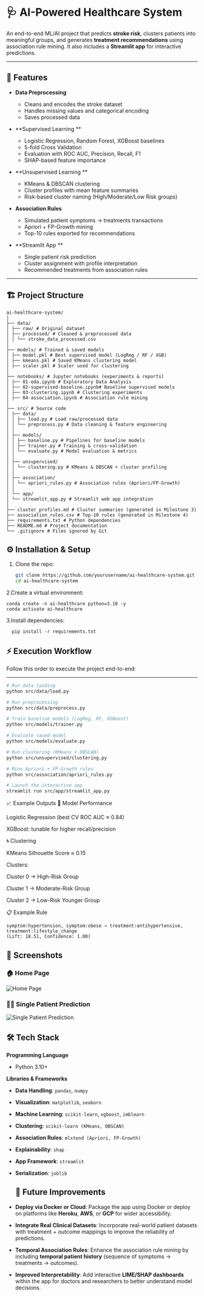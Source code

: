 # 🩺 AI-Powered Healthcare System  

An end-to-end ML/AI project that predicts **stroke risk**, clusters patients into meaningful groups, and generates **treatment recommendations** using association rule mining. It also includes a **Streamlit app** for interactive predictions.  

---

## 📌 Features  
- **Data Preprocessing**  
  - Cleans and encodes the stroke dataset  
  - Handles missing values and categorical encoding  
  - Saves processed data  

- **Supervised Learning **  
  - Logistic Regression, Random Forest, XGBoost baselines  
  - 5-fold Cross Validation  
  - Evaluation with ROC AUC, Precision, Recall, F1  
  - SHAP-based feature importance  

- **Unsupervised Learning **  
  - KMeans & DBSCAN clustering  
  - Cluster profiles with mean feature summaries  
  - Risk-based cluster naming (High/Moderate/Low Risk groups)  

- **Association Rules**  
  - Simulated patient symptoms → treatments transactions  
  - Apriori + FP-Growth mining  
  - Top-10 rules exported for recommendations  

- **Streamlit App **  
  - Single patient risk prediction  
  - Cluster assignment with profile interpretation  
  - Recommended treatments from association rules  

---

## 🏗️ Project Structure  
```
ai-healthcare-system/
│
├── data/
│ ├── raw/ # Original dataset
│ ├── processed/ # Cleaned & preprocessed data
│ │ └── stroke_data_processed.csv
│
├── models/ # Trained & saved models
│ ├── model.pkl # Best supervised model (LogReg / RF / XGB)
│ ├── kmeans.pkl # Saved KMeans clustering model
│ ├── scaler.pkl # Scaler used for clustering
│
├── notebooks/ # Jupyter notebooks (experiments & reports)
│ ├── 01-eda.ipynb # Exploratory Data Analysis
│ ├── 02-supervised-baseline.ipynb# Baseline supervised models
│ ├── 03-clustering.ipynb # Clustering experiments
│ ├── 04-association.ipynb # Association rule mining
│
├── src/ # Source code
│ ├── data/
│ │ ├── load.py # Load raw/processed data
│ │ └── preprocess.py # Data cleaning & feature engineering
│ │
│ ├── models/
│ │ ├── baseline.py # Pipelines for baseline models
│ │ ├── trainer.py # Training & cross-validation
│ │ └── evaluate.py # Model evaluation & metrics
│ │
│ ├── unsupervised/
│ │ └── clustering.py # KMeans & DBSCAN + cluster profiling
│ │
│ ├── association/
│ │ └── apriori_rules.py # Association rules (Apriori/FP-Growth)
│ │
│ └── app/
│ └── streamlit_app.py # Streamlit web app integration
│
├── cluster_profiles.md # Cluster summaries (generated in Milestone 3)
├── association_rules.csv # Top-10 rules (generated in Milestone 4)
├── requirements.txt # Python dependencies
├── README.md # Project documentation
└── .gitignore # Files ignored by Git
```

## ⚙️ Installation & Setup  

1. Clone the repo:
   ```bash
   git clone https://github.com/yourusername/ai-healthcare-system.git
   cd ai-healthcare-system
2.Create a virtual environment:
  ```
  conda create -n ai-healthcare python=3.10 -y
  conda activate ai-healthcare
```
3.Install dependencies:
```
  pip install -r requirements.txt
```
## ⚡ Execution Workflow

Follow this order to execute the project end-to-end:

---


```bash
# Run data loading
python src/data/load.py

# Run preprocessing
python src/data/preprocess.py

# Train baseline models (LogReg, RF, XGBoost)
python src/models/trainer.py

# Evaluate saved model
python src/models/evaluate.py

# Run clustering (KMeans + DBSCAN)
python src/unsupervised/clustering.py

# Mine Apriori + FP-Growth rules
python src/association/apriori_rules.py

# Launch the interactive app
streamlit run src/app/streamlit_app.py
```
📈 Example Outputs
🧠 Model Performance

Logistic Regression (best CV ROC AUC ≈ 0.84)

XGBoost: tunable for higher recall/precision

🌀 Clustering

KMeans Silhouette Score ≈ 0.15

Clusters:

Cluster 0 → High-Risk Group

Cluster 1 → Moderate-Risk Group

Cluster 2 → Low-Risk Younger Group

📋 Example Rule
```
symptom:hypertension, symptom:obese → treatment:antihypertensive, treatment:lifestyle_change
(Lift: 18.51, Confidence: 1.00)
```
## 📸 Screenshots

### 🏠 Home Page
![Home Page](assets/Homepage.png)

### 🧑‍⚕️ Single Patient Prediction
![Single Patient Prediction](assets/Predictions.png)

## 🛠️ Tech Stack

**Programming Language**
- Python 3.10+

**Libraries & Frameworks**
- **Data Handling**: `pandas`, `numpy`
- **Visualization**: `matplotlib`, `seaborn`
- **Machine Learning**: `scikit-learn`, `xgboost`, `imblearn`
- **Clustering**: `scikit-learn (KMeans, DBSCAN)`
- **Association Rules**: `mlxtend (Apriori, FP-Growth)`
- **Explainability**: `shap`
- **App Framework**: `streamlit`
- **Serialization**: `joblib`

  ## 🚀 Future Improvements

- **Deploy via Docker or Cloud**: Package the app using Docker or deploy on platforms like **Heroku**, **AWS**, or **GCP** for wider accessibility.  
- **Integrate Real Clinical Datasets**: Incorporate real-world patient datasets with treatment + outcome mappings to improve the reliability of predictions.  
- **Temporal Association Rules**: Enhance the association rule mining by including **temporal patient history** (sequence of symptoms → treatments → outcomes).  
- **Improved Interpretability**: Add interactive **LIME/SHAP dashboards** within the app for doctors and researchers to better understand model decisions.  



